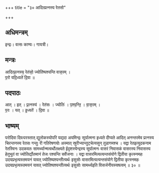 +++
title = "३० आदित्प्रत्नस्य रेतसो"

+++
## अधिमन्त्रम्
इन्द्रः। वत्सः काण्वः। गायत्री।

## मन्त्रः
आदित्प्र॒त्नस्य॒ रेत॑सो॒ ज्योति॑ष्पश्यन्ति वास॒रम् ।  
प॒रो यदि॒ध्यते॑ दि॒वा ॥

## पदपाठः
आत् । इत् । प्र॒त्नस्य॑ । रेत॑सः । ज्योतिः॑ । प॒श्य॒न्ति॒ । वा॒स॒रम् ।  
प॒रः । यत् । इ॒ध्यते॑ । दि॒वा ॥

## भाष्यम्
परोदिवा दिवःपरस्तात् द्युलोकस्योपरि यद्यदा अयमिन्द्रः सूर्यात्मना इध्यते दीप्यते आदित् अनन्तरमेव प्रत्नस्य चिरन्तनस्य रेतसः गन्तुः री गतिरेषणयोः अस्मात् स्रुरीभ्यान्तुट्चेत्यसुन् तुडागमश्च । यद्वा रेतइत्युदकनाम रेतस्विनः उदकवतः सामर्थ्यान्मत्वर्थोलक्ष्यते ईदृशस्येन्द्रस्य सूर्यात्मनः वासरं निवासकं वासरस्य निवासस्य हेतुभूतं वा ज्योतिर्द्योतमानं तेजः पश्यन्ति सर्वेजनाः । यद्वा वासरमित्यत्यन्तसंयोगे द्वितीया कृत्स्नमहः उदयप्रभृत्यस्तमयनं यावत् ज्योतिष्पश्यन्तीत्यर्थः इसुसोः वासरमित्यत्यन्तसंयोगे द्वितीया कृत्स्नमहः उदयप्रभृत्यस्तमयनं यावत् ज्योतिष्पश्यन्तीत्यर्थः इसुसोः सामर्थ्यइति विसर्जनीयस्यषत्वम् ॥ ३० ॥